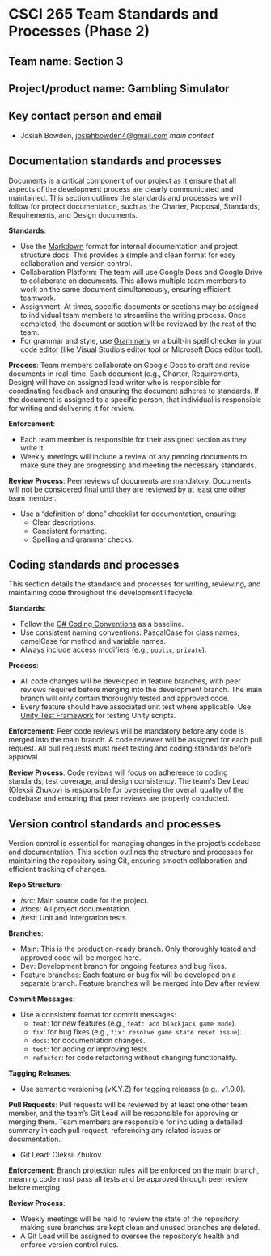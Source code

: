 # CSCI 265 Team Standards and Processes (Phase 2)

## Team name: Section 3

## Project/product name: Gambling Simulator

## Key contact person and email

 * Josiah Bowden, josiahbowden4@gmail.com *main contact*

## Documentation standards and processes
Documents is a critical component of our project as it ensure that all aspects of the development process are clearly communicated and maintained. This section outlines the standards and processes we will follow for project documentation, such as the Charter, Proposal, Standards, Requirements, and Design documents.

**Standards**:
* Use the [Markdown](https://www.markdownguide.org/basic-syntax/) format for internal documentation and project structure docs. This provides a simple and clean format for easy collaboration and version control.
* Collaboration Platform: The team will use Google Docs and Google Drive to collaborate on documents. This allows multiple team members to work on the same document simultaneously, ensuring efficient teamwork.
* Assignment: At times, specific documents or sections may be assigned to individual team members to streamline the writing process. Once completed, the document or section will be reviewed by the rest of the team.
* For grammar and style, use [Grammarly](https://www.grammarly.com/) or a built-in spell checker in your code editor (like Visual Studio’s editor tool or Microsoft Docs editor tool).

**Process**:
Team members collaborate on Google Docs to draft and revise documents in real-time. Each document (e.g., Charter, Requirements, Design) will have an assigned lead writer who is responsible for coordinating feedback and ensuring the document adheres to standards. If the document is assigned to a specific person, that individual is responsible for writing and delivering it for review.

**Enforcement**:

* Each team member is responsible for their assigned section as they write it.
* Weekly meetings will include a review of any pending documents to make sure they are progressing and meeting the necessary standards.

**Review Process**:
Peer reviews of documents are mandatory. Documents will not be considered final until they are reviewed by at least one other team member.
* Use a “definition of done” checklist for documentation, ensuring:
    * Clear descriptions.
    * Consistent formatting.
    * Spelling and grammar checks.

## Coding standards and processes
This section details the standards and processes for writing, reviewing, and maintaining code throughout the development lifecycle. 

**Standards**:
* Follow the [C# Coding Conventions](https://learn.microsoft.com/en-us/dotnet/csharp/fundamentals/coding-style/identifier-names) as a baseline.
* Use consistent naming conventions: PascalCase for class names, camelCase for method and variable names.
* Always include access modifiers (e.g., `public`, `private`).

**Process**:
* All code changes will be developed in feature branches, with peer reviews required before merging into the development branch. The main branch will only contain thoroughly tested and approved code.
* Every feature should have associated unit test where applicable. Use [Unity Test Framework](https://docs.unity3d.com/Packages/com.unity.test-framework@1.1/manual/index.html) for testing Unity scripts.

**Enforcement**:
Peer code reviews will be mandatory before any code is merged into the main branch. A code reviewer will be assigned for each pull request. All pull requests must meet testing and coding standards before approval.

**Review Process**:
Code reviews will focus on adherence to coding standards, test coverage, and design consistency. The team's Dev Lead (Oleksii Zhukov) is responsible for overseeing the overall quality of the codebase and ensuring that peer reviews are properly conducted.

## Version control standards and processes
Version control is essential for managing changes in the project’s codebase and documentation. This section outlines the structure and processes for maintaining the repository using Git, ensuring smooth collaboration and efficient tracking of changes.

**Repo Structure**:
* /src: Main source code for the project.
* /docs: All project documentation.
* /test: Unit and intergration tests.

**Branches**:
* Main: This is the production-ready branch. Only thoroughly tested and approved code will be merged here.
* Dev: Development branch for ongoing features and bug fixes.
* Feature branches: Each feature or bug fix will be developed on a separate branch. Feature branches will be merged into Dev after review.

**Commit Messages**:
* Use a consistent format for commit messages:
    * `feat`: for new features (e.g., `feat: add blackjack game mode`).
    * `fix`: for bug fixes (e.g., `fix: resolve game state reset issue`).
    * `docs`: for documentation changes.
    * `test`: for adding or improving tests.
    * `refactor`: for code refactoring without changing functionality.

**Tagging Releases**:
* Use semantic versioning (vX.Y.Z) for tagging releases (e.g., v1.0.0).

**Pull Requests**:
Pull requests will be reviewed by at least one other team member, and the team’s Git Lead will be responsible for approving or merging them. Team members are responsible for including a detailed summary in each pull request, referencing any related issues or documentation.
* Git Lead: Oleksii Zhukov.

**Enforcement**:
Branch protection rules will be enforced on the main branch, meaning code must pass all tests and be approved through peer review before merging.

**Review Process**:
* Weekly meetings will be held to review the state of the repository, making sure branches are kept clean and unused branches are deleted.
* A Git Lead will be assigned to oversee the repository’s health and enforce version control rules.